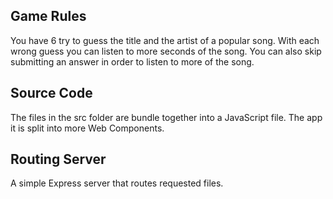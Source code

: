 ## Game Rules

You have 6 try to guess the title and the artist of a popular song. With each wrong guess you can listen to more seconds of the song. You can also skip submitting an answer in order to listen to more of the song.

## Source Code

The files in the src folder are bundle together into a JavaScript file. The app it is split into more Web Components.

## Routing Server 

A simple Express server that routes requested files.